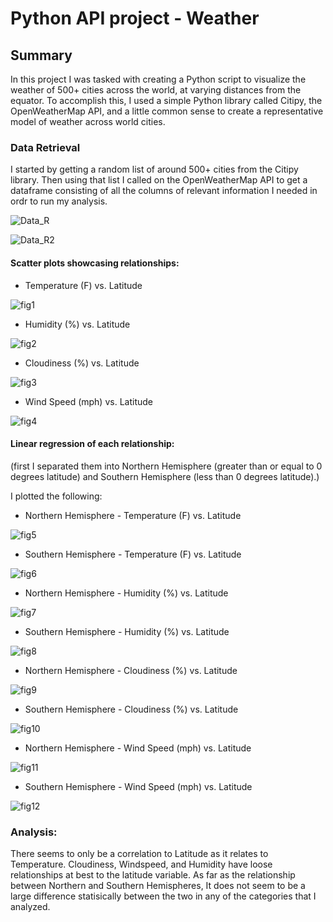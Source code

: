 # Python API project - Weather

## Summary
In this project I was tasked with creating a Python script to visualize the weather of 500+ cities across the world, at varying distances from the equator. To accomplish this, I used a simple Python library called Citipy, the OpenWeatherMap API, and a little common sense to create a representative model of weather across world cities.

### Data Retrieval
I started by getting a random list of around 500+ cities from the Citipy library. Then using that list I called on the OpenWeatherMap API to get a dataframe consisting of all the columns of relevant information I needed in ordr to run my analysis. 

![Data_R](../Figures/Datar.png?raw=true "Data_R")

![Data_R2](../Figures/Datar2.png?raw=true "Data_R2")

####  Scatter plots showcasing relationships:

* Temperature (F) vs. Latitude

![fig1](../Figures/fig1.png?raw=true "fig1")

* Humidity (%) vs. Latitude

![fig2](../Figures/fig2.png?raw=true "fig2")

* Cloudiness (%) vs. Latitude

![fig3](../Figures/fig4.png?raw=true "fig3")

* Wind Speed (mph) vs. Latitude

![fig4](../Figures/fig4.png?raw=true "fig4")

#### Linear regression of each relationship:
(first I separated them into Northern Hemisphere (greater than or equal to 0 degrees latitude) and Southern Hemisphere (less than 0 degrees latitude).)

I plotted the following:

* Northern Hemisphere - Temperature (F) vs. Latitude

![fig5](../Figures/fig5.png?raw=true "fig5")

* Southern Hemisphere - Temperature (F) vs. Latitude

![fig6](../Figures/fig6.png?raw=true "fig6")

* Northern Hemisphere - Humidity (%) vs. Latitude

![fig7](../Figures/fig7.png?raw=true "fig7")

* Southern Hemisphere - Humidity (%) vs. Latitude

![fig8](../Figures/fig8.png?raw=true "fig8")

* Northern Hemisphere - Cloudiness (%) vs. Latitude

![fig9](../Figures/fig9.png?raw=true "fig9")

* Southern Hemisphere - Cloudiness (%) vs. Latitude

![fig10](../Figures/fig10.png?raw=true "fig10")

* Northern Hemisphere - Wind Speed (mph) vs. Latitude

![fig11](../Figures/fig11.png?raw=true "fig11")

* Southern Hemisphere - Wind Speed (mph) vs. Latitude

![fig12](../Figures/fig12.png?raw=true "fig12")

### Analysis:
There seems to only be a correlation to Latitude as it relates to Temperature. Cloudiness, Windspeed, and Humidity have loose relationships at best to the latitude variable.
As far as the relationship between Northern and Southern Hemispheres, It does not seem to be a large difference statisically between the two in any of the categories that I analyzed. 
